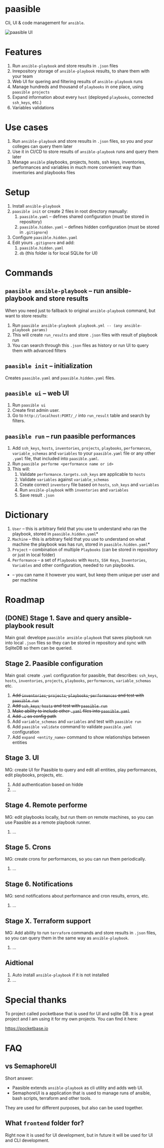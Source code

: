 # paasible

Cli, UI & code management for `ansible`.

![paasible UI](./ui.png)

# Features

1. Run `ansible-playbook` and store results in `.json` files
1. Inrepository storage of `ansible-playbook` results, to share them with your team
1. Web UI for quering and filtering results of `ansible-playbook` runs
1. Manage hundreds and thousand of `playbooks` in one place, using `paasible projects`
1. Expand information about every `host` (deployed `playbooks`, connected `ssh_keys`, etc.)
1. Variables validations

# Use cases

1. Run `ansible-playbook` and store results in `.json` files, so you and your colleges can query them later
1. Use it in CI/CD to store results of `ansible-playbook` runs and query them later
1. Manage `ansible` playbooks, projects, hosts, ssh keys, inventories, performances and variables in much more convenient way than inventories and playbooks files

# Setup

1. Install `ansible-playbook`
1. `paasible init` or create 2 files in root directory manually:
    1. `paasible.yaml` – defines shared configuration (must be stored in repository)
    1. `paasible.hidden.yaml` – defines hidden configuration (must be stored in `.gitignore`)
1. Configure `paasible.hidden.yaml`
1. Edit yours `.gitignore` and add:
    1. `paasible.hidden.yaml`
    1. `db` (this folder is for local SQLite for UI)

# Commands

## `paasible ansible-playbook` – run ansible-playbook and store results

When you need just to fallback to original `ansible-playbook` command, but want to store results:

1. Run `paasible ansible-playbook playbook.yml -- (any ansible-playbook params)`
1. This will create `run_results` and store `.json` files with result of playbook run
1. You can search through this `.json` files as history or run UI to query them with advanced filters

## `paasible init` – initialization

Creates `paasible.yaml` and `paasible.hidden.yaml` files.

## `paasible ui` – web UI

1. Run `paasible ui`
1. Create first admin user.
1. Go to `http://localhost:PORT/_/` into `run_result` table and search by filters.

## `paasible run` – run paasible performances

1. Add `ssh_keys`, `hosts`, `inventories`, `projects`, `playbooks`, `performances`,
`variable_schemas` and `variables` to your `paasible.yaml` file or any other `.yaml` file,
that included into `paasible.yaml`.
1. Run `paasible performe <performance name or id>`
1. This will:
    1. Validate `performance.targets.ssh_keys` are applicable to `hosts`
    1. Validate `variables` against `variable_schemas`
    1. Create correct `inventory` file based on `hosts`, `ssh_keys` and `variables`
    1. Run `ansible-playbook` with `inventories` and `variables`
    1. Save result `.json`

# Dictionary

1. `User` – this is arbitrary field that you use to understand who ran the playbook,
    stored in `paasible.hidden.yaml`*
1. `Machine` – this is arbitrary field that you use to understand on what machine the playbook
    was has run, stored in `paasible.hidden.yaml`*
1. `Project` – combination of multiple `Playbooks` (can be stored in repository or just
    in local folder)
1. `Performance` – a set of `Playbooks` with `Hosts`, `SSH Keys`, `Inventories`, `Variables`
    and other configuration, needed to run playbooks.

* – you can name it however you want, but keep them unique per user and per machine

# Roadmap

## (DONE) Stage 1. Save and query ansible-playbook result

Main goal: develope `paasible ansible-playbook` that saves playbook run into local
`.json` files so they can be stored in repository and sync with SqliteDB so them can
be queried.

## Stage 2. Paasible configuration

Main goal: create `.yaml` configuration for paasible, that describes: `ssh_keys`, `hosts`, `inventories`, `projects`, `playbooks`, `performances`, `variable_schemas` etc.

1. ~~Add `inventories`, `projects`, `playbooks`, `performances` and test with `paasible run`~~
1. ~~Add `ssh_keys`, `hosts` and test with `paasible run`~~
1. ~~Make ability to include other `.yaml` files into `paasible.yaml`~~
1. ~~Add `-c` as config path~~
1. Add `variable_schemas` and `variables` and test with `paasible run`
1. Add `paasible validate` command to validate `paasible.yaml` configuration
1. Add `expand <entity_name>` command to show relationships between entities

## Stage 3. UI

MG: create UI for Paasible to query and edit all entities, play performances,
edit playbooks, projects, etc.

1. Add authentication based on hidde
1. ...

## Stage 4. Remote performe

MG: edit playbooks locally, but run them on remote machines, so you can use Paasible as a remote playbook runner.

1. ...

## Stage 5. Crons

MG: create crons for performances, so you can run them periodically.

1. ...

## Stage 6. Notifications

MG: send notifications about performance and cron results, errors, etc.

1. ...

## Stage X. Terraform support

MG: Add ability to run `terraform` commands and store results in `.json` files, so you can query them in the same way as `ansible-playbook`.

1. ...

## Aidtional

1. Auto install `ansible-playbook` if it is not installed
1. ...

# Special thanks

To project called pocketbase that is used for UI and sqlite DB. It is a great project and I am using it for my own projects. You can find it here:

https://pocketbase.io

# FAQ

## vs SemaphoreUI

Short answer:

- Paasible extends `ansible-playbook` as cli utility and adds web UI.
- SemaphoreUI is a application that is used to manage runs of ansible, bash scripts, terraform and other tools.

They are used for different purposes, but also can be used together.

## What `frontend` folder for?

Right now it is used for UI development, but in future it will be used for UI and CLI development.